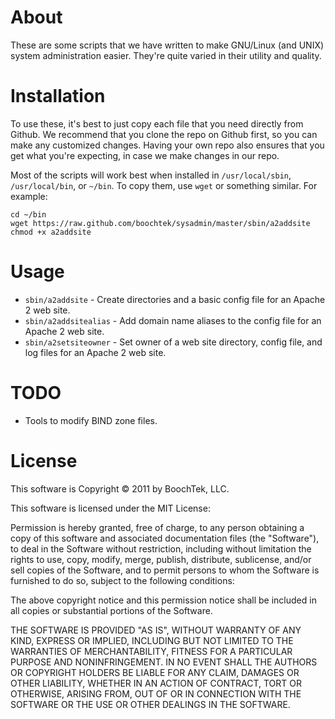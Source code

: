About
=====

These are some scripts that we have written to make GNU/Linux (and UNIX) system
administration easier. They're quite varied in their utility and quality.


Installation
============

To use these, it's best to just copy each file that you need directly from
Github. We recommend that you clone the repo on Github first, so you can make
any customized changes. Having your own repo also ensures that you get what
you're expecting, in case we make changes in our repo.

Most of the scripts will work best when installed in ``/usr/local/sbin``,
``/usr/local/bin``, or ``~/bin``. To copy them, use ``wget`` or something
similar. For example:

    cd ~/bin
    wget https://raw.github.com/boochtek/sysadmin/master/sbin/a2addsite
    chmod +x a2addsite


Usage
=====

  * ``sbin/a2addsite`` - Create directories and a basic config file for an Apache 2 web site.
  * ``sbin/a2addsitealias`` - Add domain name aliases to the config file for an Apache 2 web site.
  * ``sbin/a2setsiteowner`` - Set owner of a web site directory, config file, and log files for an Apache 2 web site.


TODO
====

  * Tools to modify BIND zone files.


License
=======

This software is Copyright &copy; 2011 by BoochTek, LLC.

This software is licensed under the MIT License:

Permission is hereby granted, free of charge, to any person obtaining a copy of
this software and associated documentation files (the "Software"), to deal in
the Software without restriction, including without limitation the rights to
use, copy, modify, merge, publish, distribute, sublicense, and/or sell copies of
the Software, and to permit persons to whom the Software is furnished to do so,
subject to the following conditions:

The above copyright notice and this permission notice shall be included in all
copies or substantial portions of the Software.

THE SOFTWARE IS PROVIDED "AS IS", WITHOUT WARRANTY OF ANY KIND, EXPRESS OR
IMPLIED, INCLUDING BUT NOT LIMITED TO THE WARRANTIES OF MERCHANTABILITY,
FITNESS FOR A PARTICULAR PURPOSE AND NONINFRINGEMENT. IN NO EVENT SHALL THE
AUTHORS OR COPYRIGHT HOLDERS BE LIABLE FOR ANY CLAIM, DAMAGES OR OTHER
LIABILITY, WHETHER IN AN ACTION OF CONTRACT, TORT OR OTHERWISE, ARISING FROM,
OUT OF OR IN CONNECTION WITH THE SOFTWARE OR THE USE OR OTHER DEALINGS IN THE
SOFTWARE.
